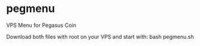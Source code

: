 # pegmenu
VPS Menu for Pegasus Coin

Download both files with root on your VPS and start with: bash pegmenu.sh

